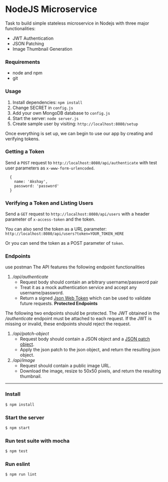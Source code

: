 # NodeJS Microservice

Task to build simple stateless microservice in Nodejs with three major functionalities:
- JWT Authentication
- JSON Patching
- Image Thumbnail Generation

### Requirements

- node and npm
- git

### Usage

1. Install dependencies: `npm install`
2. Change SECRET in `config.js`
3. Add your own MongoDB database to `config.js`
4. Start the server: `node server.js`
5. Create sample user by visiting: `http://localhost:8080/setup`

Once everything is set up, we can begin to use our app by creating and verifying tokens.

### Getting a Token

Send a `POST` request to `http://localhost:8080/api/authenticate` with test user parameters as `x-www-form-urlencoded`. 

```
  {
    name: 'Akshay',
    password: 'password'
  }
```

### Verifying a Token and Listing Users

Send a `GET` request to `http://localhost:8080/api/users` with a header parameter of `x-access-token` and the token.

You can also send the token as a URL parameter: `http://localhost:8080/api/users?token=YOUR_TOKEN_HERE`

Or you can send the token as a POST parameter of `token`.

### Endpoints
use postman
The API features the following endpoint functionalities  
1. */api/authenticate*
    * Request body should contain an arbitrary username/password pair
    * Treat it as a mock authentication service and accept any username/password.
    * Return a signed [Json Web Token](https://jwt.io/) which can be used to validate future requests.
**Protected Endpoints**  

The following two endpoints should be protected. The JWT obtained in the _/authenticate_ endpoint must be attached to each request.  If the JWT is missing or invalid, these endpoints should reject the request.
1. */api/patch-object*
    * Request body should contain a JSON object and a [JSON patch object](http://jsonpatch.com/).
    * Apply the json patch to the json object, and return the resulting json object.
2. */api/image*
    * Request should contain a public image URL.
    * Download the image, resize to 50x50 pixels, and return the resulting thumbnail.
___


### Install

```bash
$ npm install
```


### Start the server

```bash
$ npm start
```


### Run test suite with mocha

```bash
$ npm test
```


### Run eslint

```bash
$ npm run lint
``` 
```
